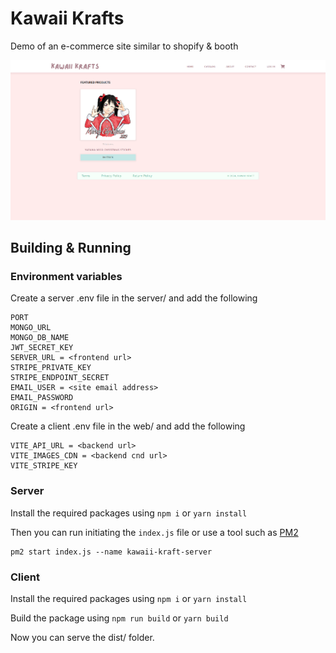 # Kawaii Krafts

Demo of an e-commerce site similar to shopify & booth

![screenshot](./misc/screenshot.png)


## Building & Running

### Environment variables

Create a server .env file in the server/ and add the following
```
PORT
MONGO_URL
MONGO_DB_NAME
JWT_SECRET_KEY
SERVER_URL = <frontend url>
STRIPE_PRIVATE_KEY
STRIPE_ENDPOINT_SECRET
EMAIL_USER = <site email address>
EMAIL_PASSWORD
ORIGIN = <frontend url>
```

Create a client .env file in the web/ and add the following
```
VITE_API_URL = <backend url>
VITE_IMAGES_CDN = <backend cnd url>
VITE_STRIPE_KEY
```

### Server

Install the required packages using `npm i` or `yarn install`

Then you can run initiating the `index.js` file or use a tool such as [PM2](https://github.com/Unitech/pm2)

```
pm2 start index.js --name kawaii-kraft-server
```

### Client

Install the required packages using `npm i` or `yarn install`

Build the package using `npm run build` or `yarn build`

Now you can serve the dist/ folder.
